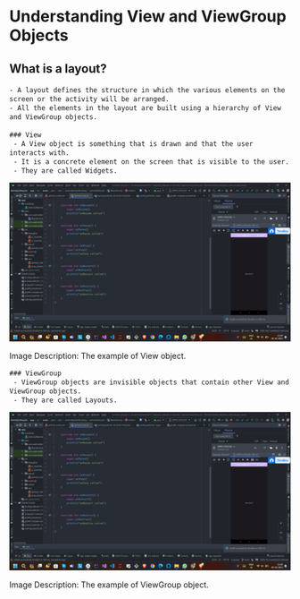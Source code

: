 # Understanding View and ViewGroup Objects

  ## What is a layout?
    - A layout defines the structure in which the various elements on the screen or the activity will be arranged.
    - All the elements in the layout are built using a hierarchy of View and ViewGroup objects.

    ### View
     - A View object is something that is drawn and that the user interacts with.
     - It is a concrete element on the screen that is visible to the user.
     - They are called Widgets.

<p align="center">
<img src="https://github.com/Amit-Ashok-Swain/Android-Kick-Off/blob/main/images/Running-the-App-on-the-Android-Device/02.png" alt="Image Description" />
</p>
                                 Image Description: The example of View object.                             

    ### ViewGroup
     - ViewGroup objects are invisible objects that contain other View and ViewGroup objects.
     - They are called Layouts.

<p align="center">
<img src="https://github.com/Amit-Ashok-Swain/Android-Kick-Off/blob/main/images/Running-the-App-on-the-Android-Device/02.png" alt="Image Description" />
</p>
                                 Image Description: The example of ViewGroup object. 



